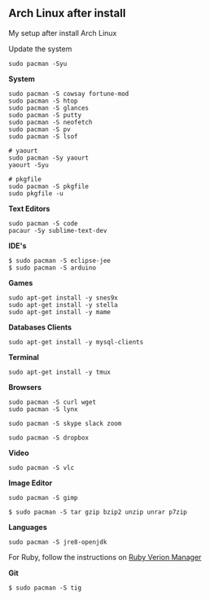 ## Arch Linux after install
My setup after install Arch Linux

Update the system
```shell
sudo pacman -Syu
```
<a id="system"></a>
**System**
```shell
sudo pacman -S cowsay fortune-mod
sudo pacman -S htop
sudo pacman -S glances
sudo pacman -S putty
sudo pacman -S neofetch
sudo pacman -S pv
sudo pacman -S lsof

# yaourt
sudo pacman -Sy yaourt
yaourt -Syu

# pkgfile
sudo pacman -S pkgfile
sudo pkgfile -u
```

**Text Editors**
```
sudo pacman -S code
pacaur -Sy sublime-text-dev
```

**IDE's**
```
$ sudo pacman -S eclipse-jee
$ sudo pacman -S arduino
```

<a id="games"></a>
**Games**
```
sudo apt-get install -y snes9x
sudo apt-get install -y stella
sudo apt-get install -y mame
```

<a id="databases"></a>
**Databases Clients**
```
sudo apt-get install -y mysql-clients
```

<a id="terminal"></a>
**Terminal**
```
sudo apt-get install -y tmux
```

<a id="browser"></a>
**Browsers**
```shell
sudo pacman -S curl wget
sudo pacman -S lynx
```


```shell
sudo pacman -S skype slack zoom
```

```shell
sudo pacman -S dropbox 
```

<a id="video"></a>
**Video**
```shell
sudo pacman -S vlc
```

**Image Editor**
```
sudo pacman -S gimp
```

```
$ sudo pacman -S tar gzip bzip2 unzip unrar p7zip
```

**Languages**
```
sudo pacman -S jre8-openjdk
```

For Ruby, follow the instructions on [Ruby Verion Manager](https://rvm.io/rvm/install)

**Git**
```
$ sudo pacman -S tig
```



